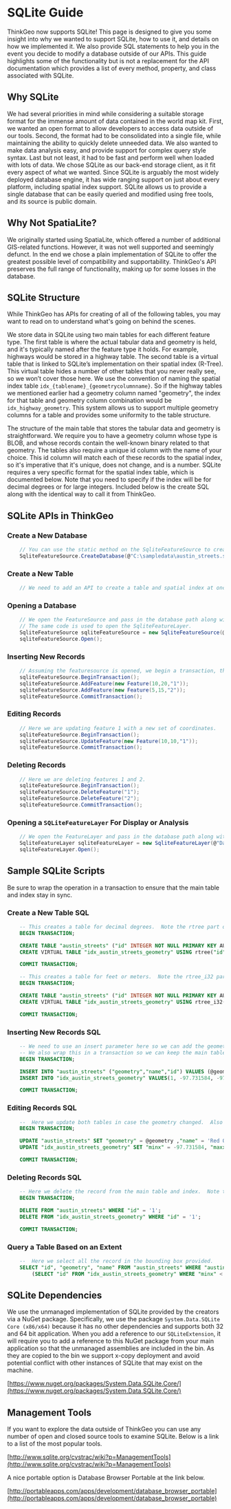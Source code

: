 # SQLite Guide

ThinkGeo now supports SQLite! This page is designed to give you some insight into why we wanted to support SQLite, how to use it, and details on how we implemented it. We also provide SQL statements to help you in the event you decide to modify a database outside of our APIs. This guide highlights some of the functionality but is not a replacement for the API documentation which provides a list of every method, property, and class associated with SQLite.

## Why SQLite

We had several priorities in mind while considering a suitable storage format for the immense amount of data contained in the world map kit.  First, we wanted an open format to allow developers to access data outside of our tools.  Second, the format had to be consolidated into a single file, while maintaining the ability to quickly delete unneeded data. We also wanted to make data analysis easy, and provide support for complex query style syntax. Last but not least, it had to be fast and perform well when loaded with lots of data. We chose SQLite as our back-end storage client, as it fit every aspect of what we wanted. Since SQLite is arguably the most widely deployed database engine, it has wide ranging support on just about every platform, including spatial index support.  SQLite allows us to provide a single database that can be easily queried and modified using free tools, and its source is public domain.

## Why Not SpatiaLite?

We originally started using SpatiaLite, which offered a number of additional GIS-related functions. However, it was not well supported and seemingly defunct. In the end we chose a plain implementation of SQLite to offer the greatest possible level of compatibility and supportability. ThinkGeo's API preserves the full range of functionality, making up for some losses in the database.

## SQLite Structure

While ThinkGeo has APIs for creating of all of the following tables, you may want to read on to understand what's going on behind the scenes.

We store data in SQLite using two main tables for each different feature type. The first table is where the actual tabular data and geometry is held, and it's typically named after the feature type it holds. For example, highways would be stored in a highway table. The second table is a virtual table that is linked to SQLite’s implementation on their spatial index (R-Tree). This virtual table hides a number of other tables that you never really see, so we won’t cover those here. We use the convention of naming the spatial index table `idx_{tablename}_{geometrycolumnname}`. So if the highway tables we mentioned earlier had a geometry column named "geometry", the index for that table and geometry column combination would be `idx_highway_geometry`. This system allows us to support multiple geometry columns for a table and provides some uniformity to the table structure.

The structure of the main table that stores the tabular data and geometry is straightforward. We require you to have a geometry column whose type is BLOB, and whose records contain the well-known binary related to that geometry. The tables also require a unique id column with the name of your choice. This id column will match each of these records to the spatial index, so it's imperative that it's unique, does not change, and is a number. SQLite requires a very specific format for the spatial index table, which is documented below. Note that you need to specify if the index will be for decimal degrees or for large integers. Included below is the create SQL along with the identical way to call it from ThinkGeo.

## SQLite APIs in ThinkGeo

### Create a New Database

```csharp
    // You can use the static method on the SqliteFeatureSource to create a new database file.
    SqliteFeatureSource.CreateDatabase(@"C:\sampledata\austin_streets.sqlite");
```

### Create a New Table

```csharp
    // We need to add an API to create a table and spatial index at once.
```

### Opening a Database

```csharp
    // We open the FeatureSource and pass in the database path along with the table name, id column and geometry column.
    // The same code is used to open the SqliteFeatureLayer.
    SqliteFeatureSource sqliteFeatureSource = new SqliteFeatureSource(@"Data Source=C:\sampledata\austin_streets.sqlite;Version=3;", "austin_streets", "id", "geometry");
    sqliteFeatureSource.Open();
```

### Inserting New Records

```csharp
    // Assuming the featuresource is opened, we begin a transaction, then add the new records and call the commit transaction.
    sqliteFeatureSource.BeginTransaction();
    sqliteFeatureSource.AddFeature(new Feature(10,20,"1"));
    sqliteFeatureSource.AddFeature(new Feature(5,15,"2"));
    sqliteFeatureSource.CommitTransaction();
```

### Editing Records

```csharp
    // Here we are updating feature 1 with a new set of coordinates.
    sqliteFeatureSource.BeginTransaction();
    sqliteFeatureSource.UpdateFeature(new Feature(10,10,"1"));
    sqliteFeatureSource.CommitTransaction();
```

### Deleting Records

```csharp
    // Here we are deleting features 1 and 2.
    sqliteFeatureSource.BeginTransaction();
    sqliteFeatureSource.DeleteFeature("1");
    sqliteFeatureSource.DeleteFeature("2");
    sqliteFeatureSource.CommitTransaction();
```

### Opening a `SQLiteFeatureLayer` For Display or Analysis

```csharp
    // We open the FeatureLayer and pass in the database path along with the table name, id column and geometry column.
    SqliteFeatureLayer sqliteFeatureLayer = new SqliteFeatureLayer(@"Data Source=C:\sampledata\austin_streets.sqlite;Version=3;", "austin_streets", "id", "geometry");
    sqliteFeatureLayer.Open();
```

## Sample SQLite Scripts

Be sure to wrap the operation in a transaction to ensure that the main table and index stay in sync.

### Create a New Table SQL

```sql
    -- This creates a table for decimal degrees.  Note the rtree part of the CREATE VIRTUAL TABLE
    BEGIN TRANSACTION;

    CREATE TABLE "austin_streets" ("id" INTEGER NOT NULL PRIMARY KEY AUTOINCREMENT, "geometry" BLOB, "name" TEXT);
    CREATE VIRTUAL TABLE "idx_austin_streets_geometry" USING rtree("id", "minx", "maxx", "miny", "maxy")

    COMMIT TRANSACTION;

    -- This creates a table for feet or meters.  Note the rtree_i32 part of the CREATE VIRTUAL TABLE
    BEGIN TRANSACTION;

    CREATE TABLE "austin_streets" ("id" INTEGER NOT NULL PRIMARY KEY AUTOINCREMENT, "geometry" BLOB, "name" TEXT);
    CREATE VIRTUAL TABLE "idx_austin_streets_geometry" USING rtree_i32("id", "minx", "maxx", "miny", "maxy")

    COMMIT TRANSACTION;
```

### Inserting New Records SQL

```sql
    -- We need to use an insert parameter here so we can add the geometry well known binary
    -- We also wrap this in a transaction so we can keep the main table and spatial index in sync
    BEGIN TRANSACTION;

    INSERT INTO "austin_streets" ("geometry","name","id") VALUES (@geometry,'Oak Street',1);
    INSERT INTO "idx_austin_streets_geometry" VALUES(1, -97.731584, -97.731192, 30.349088, 30.349304999999998)

    COMMIT TRANSACTION;
```

### Editing Records SQL

```sql
    --  Here we update both tables in case the geometry changed.  Also note that we are using a query parameter so we can pass in the geometry as well known binary
    BEGIN TRANSACTION;

    UPDATE "austin_streets" SET "geometry" = @geometry ,"name" = 'Red Oak Street' WHERE "id" = 1"
    UPDATE "idx_austin_streets_geometry" SET "minx" = -97.731584, "maxx" = -97.731192, "miny" = 30.349088, "maxy" = 30.349304999999998 WHERE "id" = 1"

    COMMIT TRANSACTION;
```

### Deleting Records SQL

```sql
    -- Here we delete the record from the main table and index.  Note that we do this in a transaction to keep them in sync.
    BEGIN TRANSACTION;

    DELETE FROM "austin_streets" WHERE "id" = '1';
    DELETE FROM "idx_austin_streets_geometry" WHERE "id" = '1';

    COMMIT TRANSACTION;
```

### Query a Table Based on an Extent

```sql
    --  Here we select all the record in the bounding box provided.
    SELECT "id", "geometry", "name" FROM "austin_streets" WHERE "austin_streets"."id" IN
        (SELECT "id" FROM "idx_austin_streets_geometry" WHERE "minx" < -97.7340560913086 AND "maxx" > -97.7399658203125 AND "miny" < 30.294225692749 AND "maxy" > 30.288595199585);
```

## SQLite Dependencies

We use the unmanaged implementation of SQLite provided by the creators via a NuGet package. Specifically, we use the package `System.Data.SQLite Core (x86/x64)` because it has no other dependencies and supports both 32 and 64 bit application. When you add a reference to our `SQLiteExtension`, it will require you to add a reference to this NuGet package from your main application so that the unmanaged assemblies are included in the bin. As they are copied to the bin we support x-copy deployment and avoid potential conflict with other instances of SQLite that may exist on the machine.

[https://www.nuget.org/packages/System.Data.SQLite.Core/](https://www.nuget.org/packages/System.Data.SQLite.Core/)

## Management Tools

If you want to explore the data outside of ThinkGeo you can use any number of open and closed source tools to examine SQLite.  Below is a link to a list of the most popular tools.

[http://www.sqlite.org/cvstrac/wiki?p=ManagementTools](http://www.sqlite.org/cvstrac/wiki?p=ManagementTools)

A nice portable option is Database Browser Portable at the link below.

[http://portableapps.com/apps/development/database_browser_portable](http://portableapps.com/apps/development/database_browser_portable)